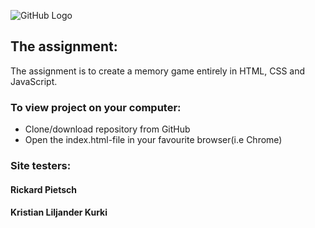 ![GitHub Logo](/img/gif.gif)


## The assignment:
The assignment is to create a memory game entirely in HTML, CSS and JavaScript.



###


### To view project on your computer:
- Clone/download repository from GitHub
- Open the index.html-file in your favourite browser(i.e Chrome)


### Site testers:
#### Rickard Pietsch
#### Kristian Liljander Kurki
